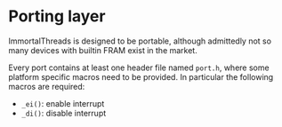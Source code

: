 # Porting layer

ImmortalThreads is designed to be portable, although admittedly not so many
devices with builtin FRAM exist in the market.

Every port contains at least one header file named `port.h`, where some
platform specific macros need to be provided.
In particular the following macros are required:

* `_ei()`: enable interrupt
* `_di()`: disable interrupt
